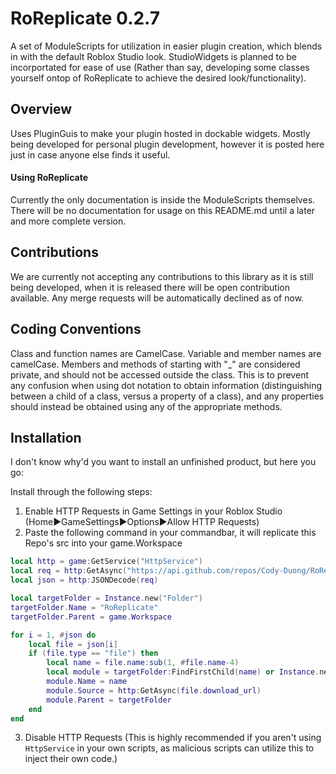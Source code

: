 # RoReplicate 0.2.7
A set of ModuleScripts for utilization in easier plugin creation, which blends in with the default Roblox Studio look. StudioWidgets is planned to be incorportated for ease of use (Rather than say, developing some classes yourself ontop of RoReplicate to achieve the desired look/functionality).

## Overview
Uses PluginGuis to make your plugin hosted in dockable widgets. Mostly being developed for personal plugin development, however
it is posted here just in case anyone else finds it useful.

#### Using RoReplicate
Currently the only documentation is inside the ModuleScripts themselves. There will be no documentation for usage on this README.md until a later and more complete version.

## Contributions
We are currently not accepting any contributions to this library as it is still being developed, when it is released there will be open contribution available. Any merge requests will be automatically declined as of now.

## Coding Conventions
Class and function names are CamelCase.
Variable and member names are camelCase.
Members and methods of starting with "_" are considered private, and should not be accessed outside the class. This is to prevent any confusion when using dot notation to obtain information (distinguishing between a child of a class, versus a property of a class), and any properties should instead be obtained using any of the appropriate methods.

## Installation
I don't know why'd you want to install an unfinished product, but here you go:

Install through the following steps:

1. Enable HTTP Requests in Game Settings in your Roblox Studio (Home►GameSettings►Options►Allow HTTP Requests)
2. Paste the following command in your commandbar, it will replicate this Repo's src into your game.Workspace
```lua
local http = game:GetService("HttpService")
local req = http:GetAsync("https://api.github.com/repos/Cody-Duong/RoReplicate/contents/src")
local json = http:JSONDecode(req)

local targetFolder = Instance.new("Folder")
targetFolder.Name = "RoReplicate"
targetFolder.Parent = game.Workspace

for i = 1, #json do
	local file = json[i]
	if (file.type == "file") then
		local name = file.name:sub(1, #file.name-4)
		local module = targetFolder:FindFirstChild(name) or Instance.new("ModuleScript")
		module.Name = name
		module.Source = http:GetAsync(file.download_url)
		module.Parent = targetFolder
	end
end
```
3. Disable HTTP Requests (This is highly recommended if you aren't using ```HttpService``` in your own scripts, as malicious scripts  can utilize this to inject their own code.)
